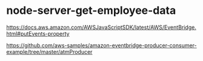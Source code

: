 # node-server-get-employee-data

https://docs.aws.amazon.com/AWSJavaScriptSDK/latest/AWS/EventBridge.html#putEvents-property


https://github.com/aws-samples/amazon-eventbridge-producer-consumer-example/tree/master/atmProducer
